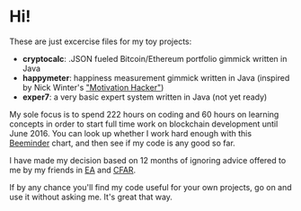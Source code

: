 # Hi!
These are just excercise files for my toy projects:

- **cryptocalc**: .JSON fueled Bitcoin/Ethereum portfolio gimmick written in Java
- **happymeter**: happiness measurement gimmick written in Java (inspired by Nick Winter's ["Motivation Hacker"])
- **exper7**: a very basic expert system written in Java (not yet ready)

My sole focus is to spend 222 hours on coding and 60 hours on learning concepts in order to start full time work on blockchain development until June 2016. You can look up whether I work hard enough with this [Beeminder] chart, and then see if my code is any good so far.

I have made my decision based on 12 months of ignoring advice offered to me by my friends in [EA] and [CFAR].

If by any chance you'll find my code useful for your own projects, go on and use it without asking me. It's great that way.

[Beeminder]: https://www.beeminder.com/michal_t/goals/code
[EA]: http://www.effectivealtruism.org
["Motivation Hacker"]: http://www.nickwinter.net/the-motivation-hacker
[CFAR]: http://rationality.org/
